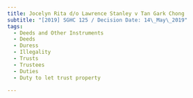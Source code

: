 ```yaml
---
title: Jocelyn Rita d/o Lawrence Stanley v Tan Gark Chong
subtitle: "[2019] SGHC 125 / Decision Date: 14\_May\_2019"
tags:
  - Deeds and Other Instruments
  - Deeds
  - Duress
  - Illegality
  - Trusts
  - Trustees
  - Duties
  - Duty to let trust property

---
```

